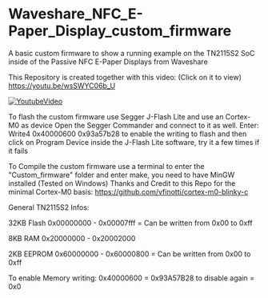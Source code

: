 # Waveshare_NFC_E-Paper_Display_custom_firmware
A basic custom firmware to show a running example on the TN2115S2 SoC inside of the Passive NFC E-Paper Displays from Waveshare


This Repository is created together with this video: (Click on it to view)
https://youtu.be/wsSWYC06b_U

[![YoutubeVideo](https://img.youtube.com/vi/wsSWYC06b_U/0.jpg)](https://www.youtube.com/watch?v=wsSWYC06b_U)


To flash the custom firmware use Segger J-Flash Lite and use an Cortex-M0 as device
Open the Segger Commander and connect to it as well.
Enter: 
Write4 0x40000600 0x93a57b28
to enable the writing to flash and then click on Program Device inside the J-Flash Lite software, try it a few times if it fails


To Compile the custom firmware use a terminal to enter the "Custom_firmware" folder and enter make, you need to have MinGW installed (Tested on Windows)
Thanks and Credit to this Repo for the minimal Cortex-M0 basis: https://github.com/vfinotti/cortex-m0-blinky-c





General TN2115S2 Infos:

32KB Flash 0x00000000 - 0x00007fff = Can be written from 0x00 to 0xff

8KB RAM 0x20000000 - 0x20002000

2KB EEPROM 0x60000000 - 0x60000800 = Can be written from 0x00 to 0xff


To enable Memory writing:
0x40000600 = 0x93A57B28
to disable again = 0x0
